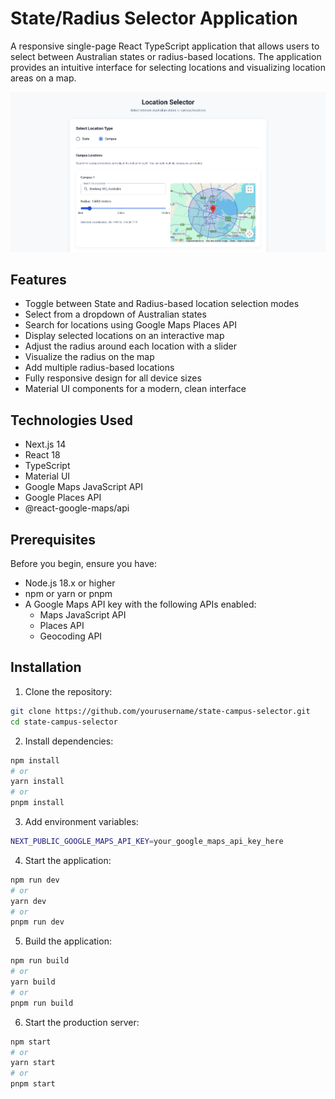 # State/Radius Selector Application

A responsive single-page React TypeScript application that allows users to select between Australian states or radius-based locations. The application provides an intuitive interface for selecting locations and visualizing location areas on a map.

![State/Campus Selector](/screenshot.png)

## Features

- Toggle between State and Radius-based location selection modes
- Select from a dropdown of Australian states
- Search for locations using Google Maps Places API
- Display selected locations on an interactive map
- Adjust the radius around each location with a slider
- Visualize the radius on the map
- Add multiple radius-based locations
- Fully responsive design for all device sizes
- Material UI components for a modern, clean interface

## Technologies Used

- Next.js 14
- React 18
- TypeScript
- Material UI
- Google Maps JavaScript API
- Google Places API
- @react-google-maps/api

## Prerequisites

Before you begin, ensure you have:

- Node.js 18.x or higher
- npm or yarn or pnpm
- A Google Maps API key with the following APIs enabled:
  - Maps JavaScript API
  - Places API
  - Geocoding API

## Installation

1. Clone the repository:

```bash
git clone https://github.com/yourusername/state-campus-selector.git
cd state-campus-selector
```

2. Install dependencies:

```bash
npm install
# or
yarn install
# or
pnpm install
```

3. Add environment variables:

```bash
NEXT_PUBLIC_GOOGLE_MAPS_API_KEY=your_google_maps_api_key_here
```

4. Start the application:

```bash
npm run dev
# or
yarn dev
# or
pnpm run dev
```

5. Build the application:

```bash
npm run build
# or
yarn build
# or
pnpm run build
```

6. Start the production server:

```bash
npm start
# or
yarn start
# or
pnpm start
```
